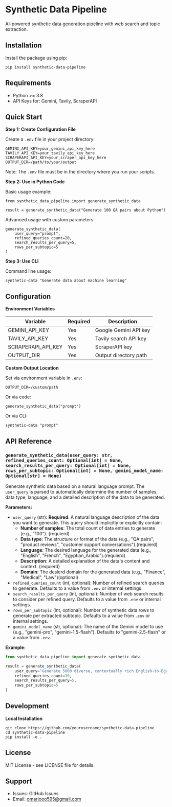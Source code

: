 ﻿# Synthetic Data Pipeline

AI-powered synthetic data generation pipeline with web search and topic extraction.

## Installation

Install the package using pip:

    pip install synthetic-data-pipeline

## Requirements

- Python >= 3.8
- API Keys for: Gemini, Tavily, ScraperAPI

## Quick Start

**Step 1: Create Configuration File**

Create a `.env` file in your project directory:

    GEMINI_API_KEY=your_gemini_api_key_here
    TAVILY_API_KEY=your_tavily_api_key_here
    SCRAPERAPI_API_KEY=your_scraper_api_key_here
    OUTPUT_DIR=/path/to/your/output

Note: The `.env` file must be in the directory where you run your scripts.

**Step 2: Use in Python Code**

Basic usage example:

    from synthetic_data_pipeline import generate_synthetic_data
    
    result = generate_synthetic_data("Generate 100 QA pairs about Python")

Advanced usage with custom parameters:

    generate_synthetic_data(
        user_query="prompt",
        refined_queries_count=20,
        search_results_per_query=5,
        rows_per_subtopic=5
    )

**Step 3: Use CLI**

Command line usage:

    synthetic-data "Generate data about machine learning"

## Configuration

**Environment Variables**

| Variable | Required | Description |
|----------|----------|-------------|
| GEMINI_API_KEY | Yes | Google Gemini API key |
| TAVILY_API_KEY | Yes | Tavily search API key |
| SCRAPERAPI_API_KEY | Yes | ScraperAPI key |
| OUTPUT_DIR | Yes | Output directory path |

**Custom Output Location**

Set via environment variable in `.env`:

    OUTPUT_DIR=/custom/path

Or via code:

    generate_synthetic_data("prompt")

Or via CLI:

    synthetic-data "prompt"

## API Reference

### `generate_synthetic_data(user_query: str, refined_queries_count: Optional[int] = None, search_results_per_query: Optional[int] = None, rows_per_subtopic: Optional[int] = None, gemini_model_name: Optional[str] = None)`

Generate synthetic data based on a natural language prompt. The `user_query` is parsed to automatically determine the number of samples, data type, language, and a detailed description of the data to be generated.

**Parameters:**
- `user_query` (str): **Required**. A natural language description of the data you want to generate. This query should implicitly or explicitly contain:
    - **Number of samples**: The total count of data entries to generate (e.g., "100"). (requierd)
    - **Data type**: The structure or format of the data (e.g., "QA pairs", "product reviews", "customer support conversations").(requierd)
    - **Language**: The desired language for the generated data (e.g., "English", "French", "Egyptian_Arabic").(requierd)
    - **Description**: A detailed explanation of the data's content and context. (requierd)
    - **Domain**: The desierd domain for the generated data (e.g., "Finance", "Medical", "Law")(optional)
- `refined_queries_count` (int, optional): Number of refined search queries to generate. Defaults to a value from `.env` or internal settings.
- `search_results_per_query` (int, optional): Number of web search results to consider per refined query. Defaults to a value from `.env` or internal settings.
- `rows_per_subtopic` (int, optional): Number of synthetic data rows to generate per extracted subtopic. Defaults to a value from `.env` or internal settings.
- `gemini_model_name` (str, optional): The name of the Gemini model to use (e.g., "gemini-pro", "gemini-1.5-flash"). Defaults to "gemini-2.5-flash" or a value from `.env`.


**Example:**
```python
from synthetic_data_pipeline import generate_synthetic_data

result = generate_synthetic_data(
    user_query="Generate 5000 diverse, contextually rich English-to-Egyptian Arabic translation pairs In Law domain with varying sentence complexities, ensuring authentic colloquial Egyptian Arabic translations while preserving English technical terms, proper nouns, and specialized terminology untranslated.",
    refined_queries_count=30,
    search_results_per_query=5,
    rows_per_subtopic=5
)
```

## Development

**Local Installation**

    git clone https://github.com/yourusername/synthetic-data-pipeline
    cd synthetic-data-pipeline
    pip install -e .

## License

MIT License - see LICENSE file for details.

## Support

- Issues: GitHub Issues
- Email: omarjooo595@gmail.com